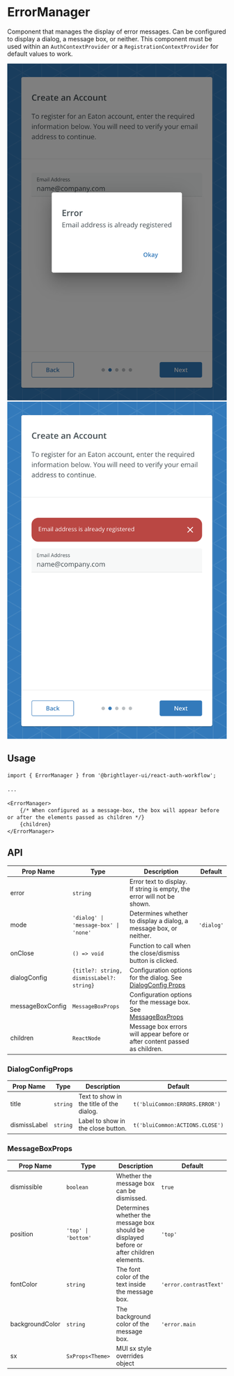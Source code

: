 # ErrorManager

Component that manages the display of error messages. Can be configured to display a dialog, a message box, or neither. This component must be used within an `AuthContextProvider` or a `RegistrationContextProvider` for default values to work.

![Error Dialog](../../media/screens/error-dialog.png)
![Error Box](../../media/screens/error-box.png)

## Usage
```tsx
import { ErrorManager } from '@brightlayer-ui/react-auth-workflow';

...

<ErrorManager>
    {/* When configured as a message-box, the box will appear before or after the elements passed as children */}
    {children} 
</ErrorManager>
```

## API

| Prop Name | Type | Description | Default |
|---|---|---|---|
| error | `string` | Error text to display. If string is empty, the error will not be shown. |  |
| mode | `'dialog' \| 'message-box' \| 'none'` | Determines whether to display a dialog, a message box, or neither. | `'dialog'` |
| onClose | `() => void` | Function to call when the close/dismiss button is clicked. |  |
| dialogConfig | `{title?: string, dismissLabel?: string}` | Configuration options for the dialog. See [DialogConfig Props](#dialogconfigprops) |  |
| messageBoxConfig | `MessageBoxProps` | Configuration options for the message box. See [MessageBoxProps](#messageboxprops) |  |
| children | `ReactNode` | Message box errors will appear before or after content passed as children. |  |

### DialogConfigProps

| Prop Name | Type | Description | Default |
|---|---|---|---|
| title | `string` | Text to show in the title of the dialog. | `t('bluiCommon:ERRORS.ERROR')` |
| dismissLabel | `string` | Label to show in the close button. | `t('bluiCommon:ACTIONS.CLOSE')` |


### MessageBoxProps

| Prop Name | Type | Description | Default |
|---|---|---|---|
| dismissible | `boolean` | Whether the message box can be dismissed. | `true` |
| position | `'top' \| 'bottom'` | Determines whether the message box should be displayed before or after children elements. | `'top'` |
| fontColor | `string` | The font color of the text inside the message box. | `'error.contrastText'` |
| backgroundColor | `string` | The background color of the message box. | `'error.main` |
| sx | `SxProps<Theme>` | MUI sx style overrides object |  |
